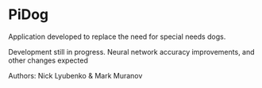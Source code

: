# PiDog

Application developed to replace the need for special needs dogs.

Development still in progress. Neural network accuracy improvements, and other changes expected

Authors: Nick Lyubenko & Mark Muranov
